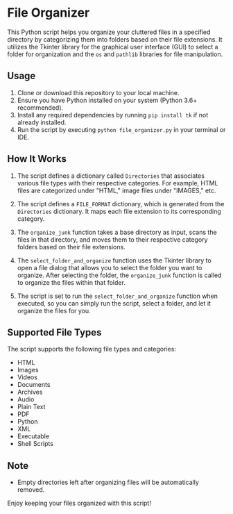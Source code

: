 # File Organizer

This Python script helps you organize your cluttered files in a specified directory by categorizing them into folders based on their file extensions. It utilizes the Tkinter library for the graphical user interface (GUI) to select a folder for organization and the `os` and `pathlib` libraries for file manipulation.

## Usage

1. Clone or download this repository to your local machine.
2. Ensure you have Python installed on your system (Python 3.6+ recommended).
3. Install any required dependencies by running `pip install tk` if not already installed.
4. Run the script by executing `python file_organizer.py` in your terminal or IDE.

## How It Works

1. The script defines a dictionary called `Directories` that associates various file types with their respective categories. For example, HTML files are categorized under "HTML," image files under "IMAGES," etc.

2. The script defines a `FILE_FORMAT` dictionary, which is generated from the `Directories` dictionary. It maps each file extension to its corresponding category.

3. The `organize_junk` function takes a base directory as input, scans the files in that directory, and moves them to their respective category folders based on their file extensions.

4. The `select_folder_and_organize` function uses the Tkinter library to open a file dialog that allows you to select the folder you want to organize. After selecting the folder, the `organize_junk` function is called to organize the files within that folder.

5. The script is set to run the `select_folder_and_organize` function when executed, so you can simply run the script, select a folder, and let it organize the files for you.

## Supported File Types

The script supports the following file types and categories:

- HTML
- Images
- Videos
- Documents
- Archives
- Audio
- Plain Text
- PDF
- Python
- XML
- Executable
- Shell Scripts

## Note

- Empty directories left after organizing files will be automatically removed.

Enjoy keeping your files organized with this script!
